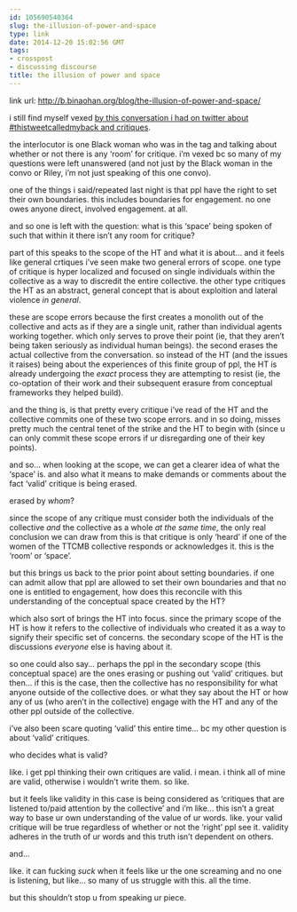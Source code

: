 ```yaml
---
id: 105690540364
slug: the-illusion-of-power-and-space
type: link
date: 2014-12-20 15:02:56 GMT
tags:
- crosspost
- discussing discourse
title: the illusion of power and space
---
```

link url: http://b.binaohan.org/blog/the-illusion-of-power-and-space/

<p>i still find myself vexed <a href="https://twitter.com/b_binaohan/status/546047421848256512">by this conversation i had on twitter about #thistweetcalledmyback and critiques</a>.</p>

<p>the interlocutor is one Black woman who was in the tag and talking about whether or not there is any &lsquo;room&rsquo; for critique. i&rsquo;m vexed bc so many of my questions were left unanswered (and not just by the Black woman in the convo or Riley, i&rsquo;m not just speaking of this one convo).</p>

<p>one of the things i said/repeated last night is that ppl have the right to set their own boundaries. this includes boundaries for engagement. no one owes anyone direct, involved engagement. at all.</p>

<p>and so one is left with the question: what is this &lsquo;space&rsquo; being spoken of such that within it there isn&rsquo;t any room for critique?</p>

<p>part of this speaks to the scope of the HT and what it is about&hellip; and it feels like general crtiques i&rsquo;ve seen make two general errors of scope. one type of critique is hyper localized and focused on single individuals within the collective as a way to discredit the entire collective. the other type critiques the HT as an abstract, general concept that is about exploition and lateral violence <em>in general</em>.</p>

<p>these are scope errors because the first creates a monolith out of the collective and acts as if they are a single unit, rather than individual agents working together. which only serves to prove their point (ie, that they aren&rsquo;t being taken seriously as individual human beings). the second erases the actual collective from the conversation. so instead of the HT (and the issues it raises) being about the experiences of this finite group of ppl, the HT is already undergoing the <em>exact</em> process they are attempting to resist (ie, the co-optation of their work and their subsequent erasure from conceptual frameworks they helped build).</p>

<p>and the thing is, is that pretty every critique i&rsquo;ve read of the HT and the collective commits one of these two scope errors. and in so doing, misses pretty much the central tenet of the strike and the HT to begin with (since u can only commit these scope errors if ur disregarding one of their key points).</p>

<p>and so&hellip; when looking at the scope, we can get a clearer idea of what the &lsquo;space&rsquo; is. and also what it means to make demands or comments about the fact &lsquo;valid&rsquo; critique is being erased.</p>

<p>erased by <em>whom</em>?</p>

<p>since the scope of any critique must consider both the individuals of the collective <em>and</em> the collective as a whole <em>at the same time</em>, the only real conclusion we can draw from this is that critique is only &lsquo;heard&rsquo; if one of the women of the TTCMB collective responds or acknowledges it. this is the &lsquo;room&rsquo; or &lsquo;space&rsquo;.</p>

<p>but this brings us back to the prior point about setting boundaries. if one can admit allow that ppl are allowed to set their own boundaries and that no one is entitled to engagement, how does this reconcile with this understanding of the conceptual space created by the HT?</p>

<p>which also sort of brings the HT into focus. since the primary scope of the HT is how it refers to the collective of individuals who created it as a way to signify their specific set of concerns. the secondary scope of the HT is the discussions <em>everyone</em> else is having about it.</p>

<p>so one could also say&hellip; perhaps the ppl in the secondary scope (this conceptual space) are the ones erasing or pushing out &lsquo;valid&rsquo; critiques. but then&hellip; if this is the case, then the collective has no responsibility for what anyone outside of the collective does. or what they say about the HT or how any of us (who aren&rsquo;t in the collective) engage with the HT and any of the other ppl outside of the collective.</p>

<p>i&rsquo;ve also been scare quoting &lsquo;valid&rsquo; this entire time&hellip; bc my other question is about &lsquo;valid&rsquo; critiques.</p>

<p>who decides what is valid?</p>

<p>like. i get ppl thinking their own critiques are valid. i mean. i think all of mine are valid, otherwise i wouldn&rsquo;t write them. so like.</p>

<p>but it feels like validity in this case is being considered as &lsquo;critiques that are listened to/paid attention by the collective&rsquo; and i&rsquo;m like&hellip; this isn&rsquo;t a great way to base ur own understanding of the value of ur words. like. your valid critique will be true regardless of whether or not the &lsquo;right&rsquo; ppl see it. validity adheres in the truth of ur words and this truth isn&rsquo;t dependent on others.</p>

<p>and&hellip;</p>

<p>like. it can fucking <em>suck</em> when it feels like ur the one screaming and no one is listening, but like&hellip; so many of us struggle with this. all the time.</p>

<p>but this shouldn&rsquo;t stop u from speaking ur piece.</p>
<br><br>